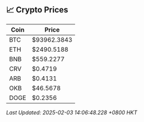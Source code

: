 ## 📈 Crypto Prices

| Coin | Price |
| ---- | ----- |
| BTC | $93962.3843 |
| ETH | $2490.5188 |
| BNB | $559.2277 |
| CRV | $0.4719 |
| ARB | $0.4131 |
| OKB | $46.5678 |
| DOGE | $0.2356 |

_Last Updated: 2025-02-03 14:06:48.228 +0800 HKT_